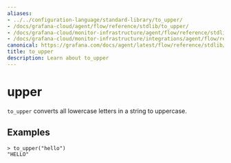 ```yaml
---
aliases:
- ../../configuration-language/standard-library/to_upper/
- /docs/grafana-cloud/agent/flow/reference/stdlib/to_upper/
- /docs/grafana-cloud/monitor-infrastructure/agent/flow/reference/stdlib/to_upper/
- /docs/grafana-cloud/monitor-infrastructure/integrations/agent/flow/reference/stdlib/to_upper/
canonical: https://grafana.com/docs/agent/latest/flow/reference/stdlib/to_upper/
title: to_upper
description: Learn about to_upper
---
```


# upper

`to_upper` converts all lowercase letters in a string to uppercase.

## Examples

```river
> to_upper("hello")
"HELLO"
```
